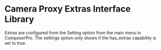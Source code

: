 # Camera Proxy Extras Interface Library

Extras are configured from the Setting option from the main menu in ComposerPro. The settings option only shows if the has\_extras capability is set to true.